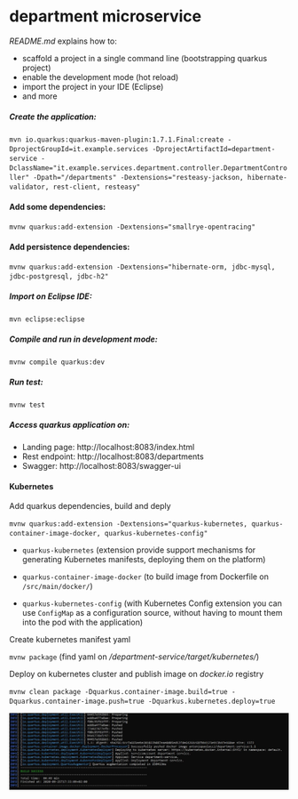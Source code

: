 # department microservice

_README.md_ explains how to:

 - scaffold a project in a single command line  (bootstrapping quarkus project)
 - enable the development mode (hot reload)
 - import the project in your IDE (Eclipse)
 - and more

#####  Create the application:

`mvn io.quarkus:quarkus-maven-plugin:1.7.1.Final:create -DprojectGroupId=it.example.services -DprojectArtifactId=department-service -DclassName="it.example.services.department.controller.DepartmentController" -Dpath="/departments" -Dextensions="resteasy-jackson, hibernate-validator, rest-client, resteasy"`

#### Add some dependencies:
`mvnw quarkus:add-extension -Dextensions="smallrye-opentracing"`

#### Add persistence dependencies:
`mvnw quarkus:add-extension -Dextensions="hibernate-orm, jdbc-mysql, jdbc-postgresql, jdbc-h2"`

##### Import on Eclipse IDE:

`mvn eclipse:eclipse`

##### Compile and run in development mode:

`mvnw compile quarkus:dev`

##### Run test:

`mvnw test`

##### Access quarkus application on:

- Landing page:  http://localhost:8083/index.html
- Rest endpoint:  http://localhost:8083/departments
- Swagger:  http://localhost:8083/swagger-ui


#### Kubernetes

Add quarkus dependencies, build and deply

`mvnw quarkus:add-extension -Dextensions="quarkus-kubernetes, quarkus-container-image-docker, quarkus-kubernetes-config"`

- `quarkus-kubernetes` (extension provide support mechanisms for generating Kubernetes manifests, deploying them on the platform)

- `quarkus-container-image-docker` (to build image from Dockerfile on `/src/main/docker/`\)

- `quarkus-kubernetes-config`  (with Kubernetes Config extension you can use `ConfigMap` as a configuration source, without having to mount them into the pod with the application)


Create kubernetes manifest yaml

`mvnw package`  (find yaml on */department-service/target/kubernetes/*)

Deploy on kubernetes cluster and publish image on *docker.io* registry

`mvnw clean package -Dquarkus.container-image.build=true -Dquarkus.container-image.push=true -Dquarkus.kubernetes.deploy=true`


![image](https://github.com/antoniopaolacci/sample-quarkus-app/blob/master/department-service/deploy.jpg)

